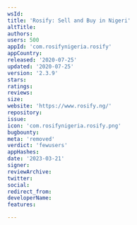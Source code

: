 ```yaml
---
wsId: 
title: 'Rosify: Sell and Buy in Nigeri'
altTitle: 
authors: 
users: 500
appId: 'com.rosifynigeria.rosify'
appCountry: 
released: '2020-07-25'
updated: '2020-07-25'
version: '2.3.9'
stars: 
ratings: 
reviews: 
size: 
website: 'https://www.rosify.ng/'
repository: 
issue: 
icon: 'com.rosifynigeria.rosify.png'
bugbounty: 
meta: 'removed'
verdict: 'fewusers'
appHashes: 
date: '2023-03-21'
signer: 
reviewArchive: 
twitter: 
social: 
redirect_from: 
developerName: 
features: 

---
```


